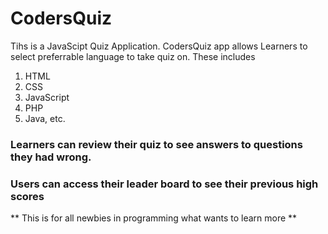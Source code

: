# CodersQuiz
Tihs is a JavaScipt Quiz Application.
CodersQuiz app allows Learners to select preferrable language to take quiz on.
These includes 
1. HTML
2. CSS
3. JavaScript
4. PHP
5. Java, etc.

### Learners can review their quiz to see answers to questions they had wrong.
### Users can access their leader board to see their previous high scores
** This is for all newbies in programming what wants to learn more **
